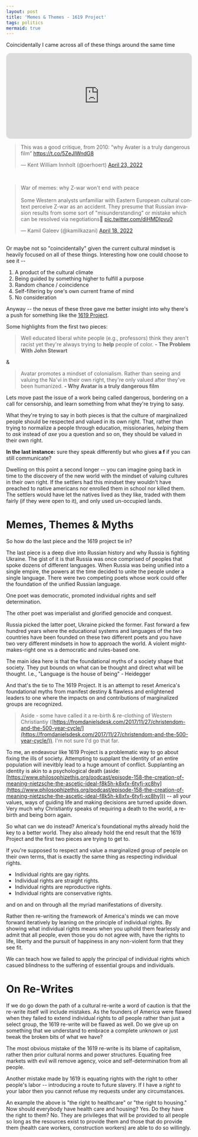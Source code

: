 ```yaml
---
layout: post
title: 'Memes & Themes - 1619 Project'
tags: politics
mermaid: true
---
```


Coincidentally I came across all of these things around the same time

<iframe style="border-radius:12px" src="https://open.spotify.com/embed/episode/2fX9FG3l002rHyMRdOFw6D?utm_source=generator" width="100%" height="232" frameBorder="0" allowfullscreen="" allow="autoplay; clipboard-write; encrypted-media; fullscreen; picture-in-picture"></iframe>

<br/>

<blockquote class="twitter-tweet"><p lang="en" dir="ltr">This was a good critique, from 2010: “why Avater is a truly dangerous film” <a href="https://t.co/5ZeJIWndG8">https://t.co/5ZeJIWndG8</a></p>&mdash; Kent William Innholt (@oerhoert) <a href="https://twitter.com/oerhoert/status/1517801045455478784?ref_src=twsrc%5Etfw">April 23, 2022</a></blockquote> <script async src="https://platform.twitter.com/widgets.js" charset="utf-8"></script>

<br/>

<blockquote class="twitter-tweet"><p lang="en" dir="ltr">War of memes: why Z-war won&#39;t end with peace<br><br>Some Western analysts unfamiliar with Eastern European cultural context perceive Z-war as an accident. They presume that Russian invasion results from some sort of &quot;misunderstanding&quot; or mistake which can be resolved via negotiations🧵 <a href="https://t.co/diHMDIpvu0">pic.twitter.com/diHMDIpvu0</a></p>&mdash; Kamil Galeev (@kamilkazani) <a href="https://twitter.com/kamilkazani/status/1516162437455654913?ref_src=twsrc%5Etfw">April 18, 2022</a></blockquote> <script async src="https://platform.twitter.com/widgets.js" charset="utf-8"></script>

<br/>
Or maybe not so "coincidentally" given the current cultural mindset is heavily focused on all of these things. Interesting how one could choose to see it --

1. A product of the cultural climate
2. Being guided by something higher to fulfill a purpose
3. Random chance / coincidence
4. Self-filtering by one's own current frame of mind
5. No consideration


Anyway -- the nexus of these three gave me better insight into why there's a push for something like the [1619 Project](https://en.wikipedia.org/wiki/The_1619_Project).

Some highlights from the first two pieces:

> Well educated liberal white people (e.g., professors) think they aren't racist yet they're always trying to **help** people of color. **- The Problem With John Stewart**

&

> Avatar promotes a mindset of colonialism. Rather than seeing and valuing the Na'vi in their own right, they're only valued after they've been humanized. **- Why Avatar is a truly dangerous film**

Lets move past the issue of a work being called dangerous, bordering on a call for censorship, and learn something from what they're trying to sasy.

What they're trying to say in both pieces is that the culture of marginalized people should be respected and valued in its own right. That, rather than trying to normalize a people through education, missionaries, _helping_ them to *ask* instead of *axe* you a question and so on, they should be valued in their own right.

**In the last instance:** sure they speak differently but who gives **a f** if you can still communicate?

Dwelling on this point a second longer -- you can imagine going back in time to the discovery of the new world with the mindset of valuing cultures in their own right. If the settlers had this mindset they wouldn't have preached to native americans nor enrolled them in school nor killed them. The settlers would have let the natives lived as they like, traded with them fairly (if they were open to it), and only used un-occupied lands.

# Memes, Themes & Myths

So how do the last piece and the 1619 project tie in?

The last piece is a deep dive into Russian history and why Russia is fighting Ukraine. The gist of it is that Russia was once comprised of peoples that spoke dozens of different languages. When Russia was being unified into a single empire, the powers at the time decided to unite the people under a single language. There were two competing poets whose work could offer the foundation of the unified Russian language.

One poet was democratic, promoted individual rights and self determination.

The other poet was imperialist and glorified genocide and conquest.

Russia picked the latter poet, Ukraine picked the former. Fast forward a few hundred years where the educational systems and languages of the two countries have been founded on these two different poets and you have two very different mindsets in how to approach the world. A violent might-makes-right one vs a democratic and rules-based one.

The main idea here is that the foundational myths of a society shape that society. They put bounds on what can be thought and direct what will be thought. I.e., "Language is the house of being" - Heidegger

And that's the tie to The 1619 Project. It is an attempt to reset America's foundational myths from manifest destiny & flawless and enlightened leaders to one where the impacts on and contributions of marginalized groups are recognized.

> Aside - some have called it a re-birth & re-clothing of Western Christiantiy ([https://fromdanielsdesk.com/2017/11/27/christendom-and-the-500-year-cycle/](https://fromdanielsdesk.com/2017/11/27/christendom-and-the-500-year-cycle/)). I'm not sure I'd go that far.

To me, an endeavour like 1619 Project is a problematic way to go about fixing the ills of society. Attempting to supplant the identity of an entire population will inevitbly lead to a huge amount of conflict. Supplanting an identity is akin to a psychological death (aside: [https://www.philosophizethis.org/podcast/episode-158-the-creation-of-meaning-nietzsche-the-ascetic-ideal-f8k5h-k8xfx-6tyfj-xc8hy](https://www.philosophizethis.org/podcast/episode-158-the-creation-of-meaning-nietzsche-the-ascetic-ideal-f8k5h-k8xfx-6tyfj-xc8hy])) -- all your values, ways of guiding life and making decisions are turned upside down. Very much why Christiantiy speaks of requiring a death to the world, a re-birth and being born again.

So what can we do instead? America's foundational myths already hold the key to a better world. They also already hold the end result that the 1619 Project and the first two pieces are trying to get to.

If you're supposed to respect and value a marginalized group of people on their own terms, that is exactly the same thing as respecting individual rights.

* Individual rights are gay rights.
* Individual rights are straight rights.
* Individual rights are reproductive rights.
* Individual rights are conservative rights.

and on and on through all the myriad manifestations of diversity.

Rather then re-writing the framework of America's minds we can move forward iteratively by leaning on the principle of individual rights. By showing what individual rights means when you uphold them fearlessly and admit that all people, even those you do not agree with, have the rights to life, liberty and the pursuit of happiness in any non-violent form that they see fit.

We can teach how we failed to apply the principal of individual rights which casued blindness to the suffering of essential groups and individuals.

# On Re-Writes

If we do go down the path of a cultural re-write a word of caution is that the re-write itself will include mistakes. As the founders of America were flawed when they failed to extend individual rights to _all_ people rather than just a select group, the 1619 re-write will be flawed as well. Do we give up on something that we understand to embrace a complete unknown or just tweak the broken bits of what we have?

The most obvious mistake of the 1619 re-write is its blame of capitalism, rather then prior cultural norms and power structures. Equating free markets with evil will remove agency, voice and self-determination from all people.

Another mistake made by 1619 is equating rights with the right to other people's labor -- introducing a route to future slavery. If I have a _right_ to your labor then you cannot refuse my requests under any circumstances.

An example the above is "the right to healthcare" or "the right to housing." Now should everybody have health care and housing? Yes. Do they have the right to them? No. They are privileges that will be provided to all people so long as the resources exist to provide them and those that do provide them (health care workers, construction workers) are able to do so willingly.